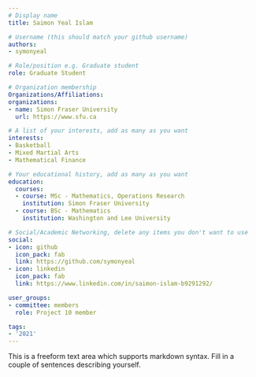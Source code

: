 ```yaml
---
# Display name
title: Saimon Yeal Islam

# Username (this should match your github username)
authors:
- symonyeal

# Role/position e.g. Graduate student
role: Graduate Student

# Organization membership
Organizations/Affiliations:
organizations:
- name: Simon Fraser University
  url: https://www.sfu.ca

# A list of your interests, add as many as you want
interests:
- Basketball
- Mixed Martial Arts
- Mathematical Finance

# Your educational history, add as many as you want
education:
  courses:
  - course: MSc - Mathematics, Operations Research
    institution: Simon Fraser University
  - course: BSc - Mathematics
    institution: Washington and Lee University

# Social/Academic Networking, delete any items you don't want to use
social:
- icon: github
  icon_pack: fab
  link: https://github.com/symonyeal
- icon: linkedin
  icon_pack: fab
  link: https://www.linkedin.com/in/saimon-islam-b9291292/

user_groups:
- committee: members
  role: Project 10 member

tags:
- '2021'
---
```

This is a freeform text area which supports markdown syntax. Fill in a couple of
sentences describing yourself.
